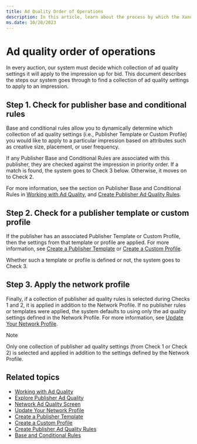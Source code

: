 ```yaml
---
title: Ad Quality Order of Operations
description: In this article, learn about the process by which the Xandr system finds a collection of ad quality settings to apply to an impression.
ms.date: 10/28/2023
---
```


# Ad quality order of operations

In every auction, our system must decide which collection of ad quality settings it will apply to the impression up for bid. This document describes the steps our system goes through to find a collection of ad quality settings to apply to an impression.

## Step 1. Check for publisher base and conditional rules

Base and conditional rules allow you to dynamically determine which collection of ad quality settings (i.e., Publisher Template or Custom Profile) you would like to apply to a particular impression based on attributes such as creative size, placement, or user frequency.

If any Publisher Base and Conditional Rules are associated with this publisher, they are checked against the impression in priority order. If a match is found, the system goes to Check 3 below. Otherwise, it moves on to Check 2.

For more information, see the section on Publisher Base and Conditional Rules in [Working with Ad Quality](working-with-publisher-ad-quality.md), and [Create Publisher Ad Quality Rules](create-publisher-ad-quality-rules.md).

## Step 2. Check for a publisher template or custom profile

If the publisher has an associated Publisher Template or Custom Profile, then the settings from that template or profile are applied. For more information, see [Create a Publisher Template](create-a-publisher-template.md) or [Create a Custom Profile](create-a-custom-profile.md).

Whether such a template or profile is defined or not, the system goes to Check 3.

## Step 3. Apply the network profile

Finally, if a collection of publisher ad quality rules is selected during Checks 1 and 2, it is applied in addition to the Network Profile. If no publisher rules or templates were applied, the system defaults to using only the ad quality settings defined in the Network Profile. For more information, see [Update Your Network Profile](update-your-network-profile.md).

> [!NOTE]
> Only one collection of publisher ad quality settings (from Check 1 or Check 2) is selected and applied in addition to the settings defined by the Network Profile.

## Related topics

- [Working with Ad Quality](working-with-publisher-ad-quality.md)
- [Explore Publisher Ad Quality](explore-publisher-ad-quality.md)
- [Network Ad Quality Screen](network-ad-quality-screen.md)
- [Update Your Network Profile](update-your-network-profile.md)
- [Create a Publisher Template](create-a-publisher-template.md)
- [Create a Custom Profile](create-a-custom-profile.md)
- [Create Publisher Ad Quality Rules](create-publisher-ad-quality-rules.md)
- [Base and Conditional Rules](base-and-conditional-rules.md)
